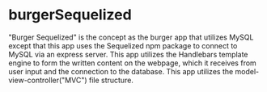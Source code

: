 # burgerSequelized

"Burger Sequelized" is the concept as the burger app that utilizes MySQL except that this app uses the Sequelized npm package to connect to MySQL via an express server. This app utilizes the Handlebars template engine to form the written content on the webpage, which it receives from user input and the connection to the database. This app utilizes the model-view-controller("MVC") file structure.
